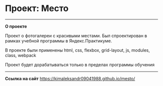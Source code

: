# Проект: Место
------

**О проекте**

Проект о фотогалереи с красивыми местами. Был спроектирован в рамках учебной программы в Яндекс.Практикуме.

В проекте были применены html, css, flexbox, grid-layout, js, modules, class, webpack

Проект будет дорабатываться только в пределах программы обучения

------
**Ссылка на сайт**
https://kimaleksandr09041988.github.io/mesto/
